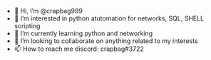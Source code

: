 - 👋 Hi, I’m @crapbag999
- 👀 I’m interested in python atutomation for networks, SQL, SHELL scripting
- 🌱 I’m currently learning python and networking
- 💞️ I’m looking to collaborate on anything related to my interests
- 📫 How to reach me discord: crapbag#3722

<!---
crapbag999/crapbag999 is a ✨ special ✨ repository because its `README.md` (this file) appears on your GitHub profile.
You can click the Preview link to take a look at your changes.
--->
